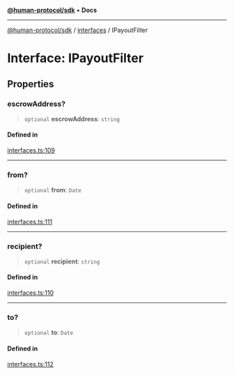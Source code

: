 [**@human-protocol/sdk**](../../README.md) • **Docs**

***

[@human-protocol/sdk](../../modules.md) / [interfaces](../README.md) / IPayoutFilter

# Interface: IPayoutFilter

## Properties

### escrowAddress?

> `optional` **escrowAddress**: `string`

#### Defined in

[interfaces.ts:109](https://github.com/humanprotocol/human-protocol/blob/0de84fbe0e3df6d9c9e1e985a33c1467fa40ea55/packages/sdk/typescript/human-protocol-sdk/src/interfaces.ts#L109)

***

### from?

> `optional` **from**: `Date`

#### Defined in

[interfaces.ts:111](https://github.com/humanprotocol/human-protocol/blob/0de84fbe0e3df6d9c9e1e985a33c1467fa40ea55/packages/sdk/typescript/human-protocol-sdk/src/interfaces.ts#L111)

***

### recipient?

> `optional` **recipient**: `string`

#### Defined in

[interfaces.ts:110](https://github.com/humanprotocol/human-protocol/blob/0de84fbe0e3df6d9c9e1e985a33c1467fa40ea55/packages/sdk/typescript/human-protocol-sdk/src/interfaces.ts#L110)

***

### to?

> `optional` **to**: `Date`

#### Defined in

[interfaces.ts:112](https://github.com/humanprotocol/human-protocol/blob/0de84fbe0e3df6d9c9e1e985a33c1467fa40ea55/packages/sdk/typescript/human-protocol-sdk/src/interfaces.ts#L112)
